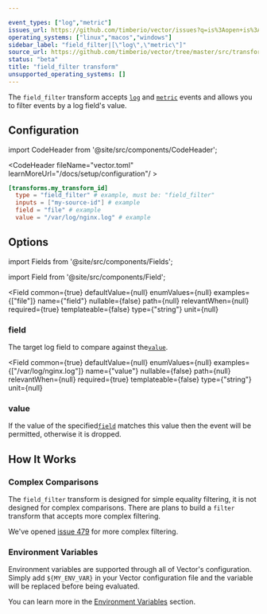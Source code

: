 ```yaml
---

event_types: ["log","metric"]
issues_url: https://github.com/timberio/vector/issues?q=is%3Aopen+is%3Aissue+label%3A%22transform%3A+field_filter%22
operating_systems: ["linux","macos","windows"]
sidebar_label: "field_filter|[\"log\",\"metric\"]"
source_url: https://github.com/timberio/vector/tree/master/src/transforms/field_filter.rs
status: "beta"
title: "field_filter transform"
unsupported_operating_systems: []
---
```


The `field_filter` transform accepts [`log`][docs.data-model#log] and [`metric`][docs.data-model#metric] events and allows you to filter events by a log field's value.

## Configuration

import CodeHeader from '@site/src/components/CodeHeader';

<CodeHeader fileName="vector.toml" learnMoreUrl="/docs/setup/configuration"/ >

```toml
[transforms.my_transform_id]
  type = "field_filter" # example, must be: "field_filter"
  inputs = ["my-source-id"] # example
  field = "file" # example
  value = "/var/log/nginx.log" # example
```

## Options

import Fields from '@site/src/components/Fields';

import Field from '@site/src/components/Field';

<Fields filters={true}>


<Field
  common={true}
  defaultValue={null}
  enumValues={null}
  examples={["file"]}
  name={"field"}
  nullable={false}
  path={null}
  relevantWhen={null}
  required={true}
  templateable={false}
  type={"string"}
  unit={null}
  >

### field

The target log field to compare against the[`value`](#value).


</Field>


<Field
  common={true}
  defaultValue={null}
  enumValues={null}
  examples={["/var/log/nginx.log"]}
  name={"value"}
  nullable={false}
  path={null}
  relevantWhen={null}
  required={true}
  templateable={false}
  type={"string"}
  unit={null}
  >

### value

If the value of the specified[`field`](#field) matches this value then the event will be permitted, otherwise it is dropped.


</Field>


</Fields>

## How It Works

### Complex Comparisons

The `field_filter` transform is designed for simple equality filtering, it is
not designed for complex comparisons. There are plans to build a `filter`
transform that accepts more complex filtering.

We've opened [issue 479][urls.issue_479] for more complex filtering.



### Environment Variables

Environment variables are supported through all of Vector's configuration.
Simply add `${MY_ENV_VAR}` in your Vector configuration file and the variable
will be replaced before being evaluated.

You can learn more in the [Environment Variables][docs.configuration#environment-variables]
section.


[docs.configuration#environment-variables]: /docs/setup/configuration#environment-variables
[docs.data-model#log]: /docs/about/data-model#log
[docs.data-model#metric]: /docs/about/data-model#metric
[urls.issue_479]: https://github.com/timberio/vector/issues/479
